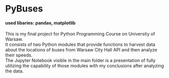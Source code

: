 # PyBuses
#### used libaries: pandas, matplotlib
This is my final project for Python Programming Course on University of Warsaw.        
It consists of two Python modules that provide functions to harvest data about the locations of buses from Warsaw City Hall API and then analyze their speeds.   
The Jupyter Notebook visible in the main folder is a presentation of fully utilizing the capability of those modules with my conclusions after analyzing the data.

